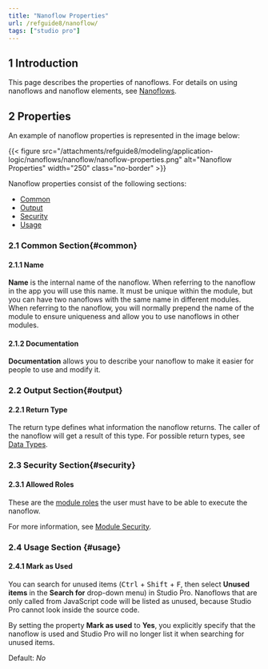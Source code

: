 ```yaml
---
title: "Nanoflow Properties"
url: /refguide8/nanoflow/
tags: ["studio pro"]
---
```


## 1 Introduction

This page describes the properties of nanoflows. For details on using nanoflows and nanoflow elements, see [Nanoflows](/refguide8/nanoflows/).

## 2 Properties

An example of nanoflow properties is represented in the image below:

{{< figure src="/attachments/refguide8/modeling/application-logic/nanoflows/nanoflow/nanoflow-properties.png" alt="Nanoflow Properties"   width="250"  class="no-border" >}}

Nanoflow properties consist of the following sections:

* [Common](#common)
* [Output](#output)
* [Security](#security)
* [Usage](#usage)

### 2.1 Common Section{#common}

#### 2.1.1 Name

**Name** is the internal name of the nanoflow. When referring to the nanoflow in the app you will use this name. It must be unique within the module, but you can have two nanoflows with the same name in different modules. When referring to the nanoflow, you will normally prepend the name of the module to ensure uniqueness and allow you to use nanoflows in other modules.

#### 2.1.2 Documentation

**Documentation** allows you to describe your nanoflow to make it easier for people to use and modify it.

### 2.2 Output Section{#output}

#### 2.2.1 Return Type

The return type defines what information the nanoflow returns. The caller of the nanoflow will get a result of this type. For possible return types, see [Data Types](/refguide8/data-types/).

### 2.3 Security Section{#security}

#### 2.3.1 Allowed Roles

These are the [module roles](/refguide8/module-security/#module-role) the user must have to be able to execute the nanoflow.

For more information, see [Module Security](/refguide8/module-security/).

### 2.4 Usage Section {#usage}

#### 2.4.1 Mark as Used

You can search for unused items (<kbd>Ctrl</kbd> + <kbd>Shift</kbd> + <kbd>F</kbd>, then select **Unused items** in the **Search for** drop-down menu) in Studio Pro. Nanoflows that are only called from JavaScript code will be listed as unused, because Studio Pro cannot look inside the source code.

By setting the property **Mark as used** to **Yes**, you explicitly specify that the nanoflow is used and Studio Pro will no longer list it when searching for unused items.

Default: *No*
